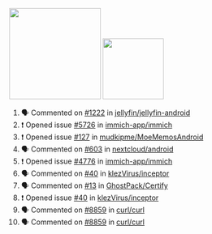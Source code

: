 <a href="https://github.com/bestrocker221"><img src="https://github-readme-stats-sigma-five.vercel.app/api?username=bestrocker221&count_private=true&theme=dark" height="180" /></a> <a href="https://github.com/bestrocker221"><img src="https://github-readme-stats-sigma-five.vercel.app/api/top-langs/?username=bestrocker221&langs_count=8&theme=dark&hide=tex,java,html,css&layout=compact" height="120" /></a>


<!--START_SECTION:activity--> 
1. 🗣 Commented on [#1222](https://github.com/jellyfin/jellyfin-android/issues/1222#issuecomment-1858255745) in [jellyfin/jellyfin-android](https://github.com/jellyfin/jellyfin-android)
2. ❗ Opened issue [#5726](https://github.com/immich-app/immich/issues/5726) in [immich-app/immich](https://github.com/immich-app/immich)
3. ❗ Opened issue [#127](https://github.com/mudkipme/MoeMemosAndroid/issues/127) in [mudkipme/MoeMemosAndroid](https://github.com/mudkipme/MoeMemosAndroid)
4. 🗣 Commented on [#603](https://github.com/nextcloud/android/issues/603#issuecomment-1789893794) in [nextcloud/android](https://github.com/nextcloud/android)
5. ❗ Opened issue [#4776](https://github.com/immich-app/immich/issues/4776) in [immich-app/immich](https://github.com/immich-app/immich)
6. 🗣 Commented on [#40](https://github.com/klezVirus/inceptor/issues/40) in [klezVirus/inceptor](https://github.com/klezVirus/inceptor)
7. 🗣 Commented on [#13](https://github.com/GhostPack/Certify/issues/13) in [GhostPack/Certify](https://github.com/GhostPack/Certify)
8. ❗️ Opened issue [#40](https://github.com/klezVirus/inceptor/issues/40) in [klezVirus/inceptor](https://github.com/klezVirus/inceptor)
9. 🗣 Commented on [#8859](https://github.com/curl/curl/issues/8859) in [curl/curl](https://github.com/curl/curl)
10. 🗣 Commented on [#8859](https://github.com/curl/curl/issues/8859) in [curl/curl](https://github.com/curl/curl)
<!--END_SECTION:activity-->
